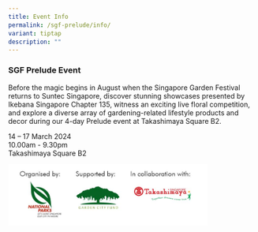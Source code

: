 ```yaml
---
title: Event Info
permalink: /sgf-prelude/info/
variant: tiptap
description: ""
---
```

<h3><strong>SGF Prelude Event </strong><br></h3>
<p>Before the magic begins in August when the Singapore Garden Festival returns
to Suntec Singapore, discover stunning showcases presented by Ikebana Singapore
Chapter 135, witness an exciting live floral competition, and explore a
diverse array of gardening-related lifestyle products and decor during
our 4-day Prelude event at Takashimaya Square B2.</p>
<p></p>
<p>14 – 17 March 2024
<br>10.00am - 9.30pm
<br>Takashimaya Square B2
<br>
</p>
<div class="isomer-image-wrapper">
<img style="width: 80%;" height="auto" width="100%" alt="prelude" src="/images/organiser.jpg">
</div>
<p>
<br>
</p>
<p></p>